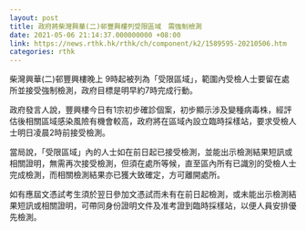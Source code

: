 ```yaml
---
layout: post
title: 政府將柴灣興華(二)邨豐興樓列受限區域　需強制檢測
date: 2021-05-06 21:14:37.000000000 +08:00
link: https://news.rthk.hk/rthk/ch/component/k2/1589595-20210506.htm
categories: rthk
---
```


柴灣興華(二)邨豐興樓晚上 9時起被列為「受限區域」，範圍內受檢人士要留在處所並接受強制檢測，政府目標是明早約7時完成行動。

政府發言人說，豐興樓今日有1宗初步確診個案，初步顯示涉及變種病毒株，經評估後相關區域感染風險有機會較高，政府將在區域內設立臨時採樣站，要求受檢人士明日凌晨2時前接受檢測。

當局說，「受限區域」內的人士如在前日起已接受檢測，並能出示檢測結果短訊或相關證明，無需再次接受檢測，但須在處所等候，直至區內所有已識別的受檢人士完成檢測，而相關檢測結果亦已獲大致確定，方可離開處所。

如有應屆文憑試考生須於翌日參加文憑試而未有在前日起檢測，或未能出示檢測結果短訊或相關證明，可帶同身份證明文件及准考證到臨時採樣站，以便人員安排優先檢測。
